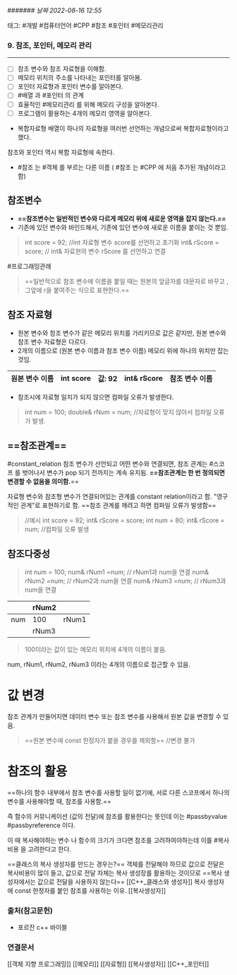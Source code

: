 ####### *날짜  2022-08-16 12:55*

태그: #개발 #컴퓨터언어 #CPP #참조 #포인터 #메모리관리

### 9. 참조, 포인터, 메모리 관리
---

- [ ] 참조 변수와 참조 자료형을 이해함.
- [ ] 메모리 위치의 주소를 나타내는 포인터를 알아봄.
- [ ] 포인터 자료형과 포인터 변수를 알아본다. 
- [ ] #배열 과 #포인터 의 관계
- [ ] 효율적인 #메모리관리 를 위해 메모리 구성을 알아본다.
- [ ] 프로그램이 활용하는 4개의 메모리 영역을 알아본다.

- 복합자료형 
배열이 하나의 자료형을 여러번  선언하는 개념으로써 복합자료형이라고 했다.

참조와 포인터 역시 복합 자료형에 속한다.

- #참조 는 #객체 를 부르는 다른 이름 ( #참조 는 #CPP 에 처음 추가된 개념이라고 함)

## 참조변수
- **==참조변수는 일반적인 변수와 다르게 메모리 위에 새로운 영역을 잡지 않는다.==**
- 기존에 있던 변수와 바인드해서, 기존에 있던 변수에 새로운 이름을 붙이는 것 뿐임.
> int score = 92; //int 자료형 변수 score를 선언하고 초기화
> int& rScore = score; // int& 자료현의 변수 rScore 를 선언하고 연결

#프로그래밍관례 
> ==일반적으로 참조 변수에 이름을 붙일 때는 원본의 앞글자를 대문자로 바꾸고 ,그앞에 r을 붙여주는 식으로 표현한다.==

## 참조 자료형
- 원본 변수와 참조 변수가 같은 메모리 위치를 가리키므로 값은 같지만, 원본 변수와 참조 변수 자료형은 다르다. 
- 2개의 이름으로 (원본 변수 이름과 참조 변수 이름) 메모리 위에 하나의 위치만 잡는 것임.

|원본 변수 이름|int score|값: 92|int& rScore|참조 변수 이름|
|-----|-----|-----|-----|-----|
- 참조시에 자료형 일치가 되지 않으면 컴파일 오류가 발생한다.
> int num = 100;
> double& rNum = num;  //자료형이 맞지 않아서 컴파일 오류가 발생.

## ==참조관계== 
#constant_relation
참조 변수가 선언되고 어떤 변수와 연결되면, 참조 관계는 #스코프 를 벗어나서 변수가 pop 되기 전까지는 계속 유지됨. **==참조관계는 한 번 정의되면 변경할 수 없음을 의미함.**== 

자료형 변수와 참조형 변수가 연결되어있는 관계를 constant relation이라고 함. "영구적인 관계"로 표현하기로 함.
==참조 관계를 깨려고 하면 컴파일 오류가 발생함==
> //예시
> int score = 92;
> int& rScore = score;
> int num = 80;
> int& rScore = num; //컴파일 오류 발생

## 참조다중성
>int num = 100;
>num& rNum1 =num; // rNum1과 num을 연결
>num& rNum2 =num; // rNum2과 num을 연결
>num& rNum3 =num; // rNum3과 num을 연결

|     |rNum2|      |
|-----|-----|-----|
|num|100|rNum1|
||rNum3||

>100이라는 값이 있는 메모리 위치에 4개의 이름이 붙음.

num, rNum1, rNum2, rNum3 이라는 4개의 이름으로 접근할 수 있음.

# 값 변경
참조 관계가 만들어지면 데이터 변수 또는 참조 변수를 사용해서 원본 값을 변경할 수 있음.
>==원본 변수에 const 한정자가 붙을 경우를 제외함== //변경 불가

# 참조의 활용
==하나의 함수 내부에서 참조 변수를 사용할 일이 없기에, 서로 다른 스코프에서 하나의 변수를 사용해야할 때, 참조를 사용함.==

즉 함수의 커뮤니케이션 (값의 전달)에 참조를 활용한다는 뜻인데 이는 #passbyvalue #passbyreference 이다.

이 때 복사해야하는 변수 나 함수의 크기가 크다면 참조를 고려하여야하는데 이를 #복사비용 을 고려한다고 한다.

==클래스의 복사 생성자를 만드는 경우는?==
객체를 전달해야 하므로 값으로 전달은 복사비용이 많이 들고, 값으로 전달 자체는 복사 생성장를 활용하는 것이므로 ==복사 생성자에서는 값으로 전달을 사용하지 않는다== [[C++_클래스와 생성자]] 복사 생성자에 const 한정자를 붙인 참조를 사용하는 이유.
[[복사생성자]]

### 출처(참고문헌)
- 포르잔 c++ 바이블

### 연결문서
[[객체 지향 프로그래밍]]
[[메모리]]
[[자료형]]
[[복사생성자]]
[[C++_포인터]]

